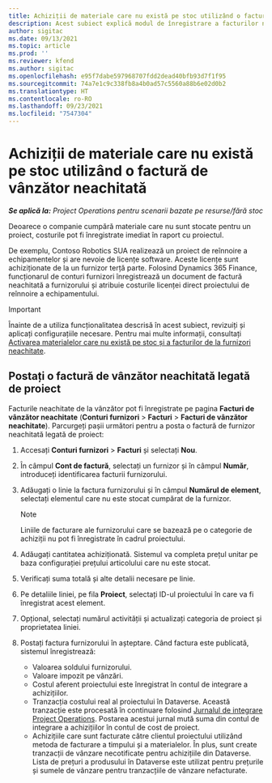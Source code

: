 ```yaml
---
title: Achiziții de materiale care nu există pe stoc utilizând o factură de vânzător neachitată
description: Acest subiect explică modul de înregistrare a facturilor neachitate de la furnizor.
author: sigitac
ms.date: 09/13/2021
ms.topic: article
ms.prod: ''
ms.reviewer: kfend
ms.author: sigitac
ms.openlocfilehash: e95f7dabe597968707fdd2dead40bfb93d7f1f95
ms.sourcegitcommit: 74a7e1c9c338fb8a4b0ad57c5560a88b6e02d0b2
ms.translationtype: HT
ms.contentlocale: ro-RO
ms.lasthandoff: 09/23/2021
ms.locfileid: "7547304"
---
```

# <a name="purchase-non-stocked-materials-using-a-pending-vendor-invoice"></a>Achiziții de materiale care nu există pe stoc utilizând o factură de vânzător neachitată

_**Se aplică la:** Project Operations pentru scenarii bazate pe resurse/fără stoc_

Deoarece o companie cumpără materiale care nu sunt stocate pentru un proiect, costurile pot fi înregistrate imediat în raport cu proiectul. 

De exemplu, Contoso Robotics SUA realizează un proiect de reînnoire a echipamentelor și are nevoie de licențe software. Aceste licențe sunt achiziționate de la un furnizor terță parte.  Folosind Dynamics 365 Finance, funcționarul de conturi furnizori înregistrează un document de factură neachitată a furnizorului și atribuie costurile licenței direct proiectului de reînnoire a echipamentului. 

> [!IMPORTANT]
> Înainte de a utiliza funcționalitatea descrisă în acest subiect, revizuiți și aplicați configurațiile necesare. Pentru mai multe informații, consultați [Activarea materialelor care nu există pe stoc și a facturilor de la furnizori neachitate](configure-materials-nonstocked.md). 

## <a name="post-a-project-related-pending-vendor-invoice"></a>Postați o factură de vânzător neachitată legată de proiect 

Facturile neachitate de la vânzător pot fi înregistrate pe pagina **Facturi de vânzător neachitate** (**Conturi furnizori** > **Facturi** > **Facturi de vânzător neachitate**). Parcurgeți pașii următori pentru a posta o factură de furnizor neachitată legată de proiect:

1. Accesați **Conturi furnizori** > **Facturi** și selectați **Nou**. 
2. În câmpul **Cont de factură**, selectați un furnizor și în câmpul **Număr**, introduceți identificarea facturii furnizorului.
3. Adăugați o linie la factura furnizorului și în câmpul **Numărul de element**, selectați elementul care nu este stocat cumpărat de la furnizor. 

    > [!NOTE]
    > Liniile de facturare ale furnizorului care se bazează pe o categorie de achiziții nu pot fi înregistrate în cadrul proiectului. 
    
5. Adăugați cantitatea achiziționată. Sistemul va completa prețul unitar pe baza configurației prețului articolului care nu este stocat. 
6. Verificați suma totală și alte detalii necesare pe linie.
7. Pe detaliile liniei, pe fila **Proiect**, selectați ID-ul proiectului în care va fi înregistrat acest element.
8. Opțional, selectați numărul activității și actualizați categoria de proiect și proprietatea liniei.
9. Postați factura furnizorului în așteptare. Când factura este publicată, sistemul înregistrează:
    
    - Valoarea soldului furnizorului.
    - Valoare impozit pe vânzări.
    - Costul aferent proiectului este înregistrat în contul de integrare a achizițiilor.
    - Tranzacția costului real al proiectului în Dataverse.  Această tranzacție este procesată în continuare folosind [Jurnalul de integrare Project Operations](../project-accounting/project-operations-integration-journal.md). Postarea acestui jurnal mută suma din contul de integrare a achizițiilor în contul de cost de proiect. 
    - Achizițiile care sunt facturate către clientul proiectului utilizând metoda de facturare a timpului și a materialelor. În plus, sunt create tranzacții de vânzare necotificate pentru achizițiile din Dataverse. Lista de prețuri a produsului în Dataverse este utilizat pentru prețurile și sumele de vânzare pentru tranzacțiile de vânzare nefacturate.
